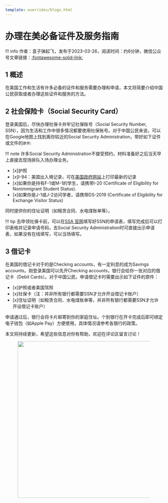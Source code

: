 ```yaml
---
template: overrides/blogs.html
---
```


# 办理在美必备证件及服务指南

!!! info
    作者：袁子弹起飞，发布于2023-03-26，阅读时间：约6分钟，微信公众号文章链接：[:fontawesome-solid-link:]()

## 1 概述

在美国工作和生活有许多必备的证件和服务需要办理和申请，本文将简要介绍中国公民获取或者办理这些证件和服务的方法。

## 2 社会保险卡（Social Security Card）

登录美国后，尽快办理社保卡并牢记社保账号（Social Security Number, SSN），因为生活和工作中很多情况都要使用社保账号。对于中国公民来说，可以在Google地图上找到离你较近的Social Security Administration，带好如下证件或文件的`原件`:

!!! note
    许多Social Security Administration不接受预约，材料准备好之后当天早上直接去现场排队入场办理业务。

- [x]护照
- [x]I-94：美国出入境记录，可在[美国政府网站](https://i94.cbp.dhs.gov/I94/#/home)上打印最新的记录
- [x]如果你是持有F-1或M-1的学生，请携带I-20 (Certificate of Eligibility for Nonimmigrant Student Status).
- [x]如果你是J-1或J-2访问学者，请携带DS-2019 (Certificate of Eligibility for Exchange Visitor Status)

同时提供你的住址证明（如租赁合同、水电煤账单等）。

!!! tip
    去申领社保卡前，可以在[SSA 官网](https://www.ssa.gov/ssnumber/?gclid=Cj0KCQjw2v-gBhC1ARIsAOQdKY2dIduSgpZjZGuh0tu0R06daNR32T8LlAkqynEyMrMhQYzwoc7H5m8aAgnuEALw_wcB)填写好SSN的申请表，填写完成后可以打印表格并记录申请号码，去Social Security Administration时可直接出示申请表，如果没有在线填写，可以当场填写。

## 3 借记卡

在美国的借记卡对于的是Checking accounts，有一定利息的成为Savings accounts。刚登录美国可以先开Checking accounts，银行会给你一张对应的借记卡（Debit Cards）。对于中国公民，申请借记卡时需要出示如下证件的原件：

- [x]护照或者美国驾照
- [x]社保卡（注：并非所有银行都需要SSN才允许开设借记卡账户）
- [x]住址证明（如租赁合同、水电煤账单等，并非所有银行都需要SSN才允许开设借记卡账户）

申请通过后，银行会将卡片邮寄到你的家庭住址。个别银行在开卡完成后即可绑定电子钱包（如Apple Pay）方便使用，具体情况请参考各银行的政策。


本文将持续更新，希望这些信息对你有帮助，欢迎在评论区留言讨论！

<figure>
  <img src="https://cdn.jsdelivr.net/gh/BulletTech2021/Pics/2021-6-14/1623639526512-1080P%20(Full%20HD)%20-%20Tail%20Pic.png" width="500" />
</figure>

